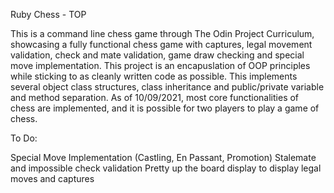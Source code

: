 Ruby Chess - TOP

This is a command line chess game through The Odin Project Curriculum, showcasing a fully functional chess game with captures, legal movement validation, check and mate validation, game draw checking and special move implementation. This project is an encapuslation of OOP principles while sticking to as cleanly written code as possible. This implements several object class structures, class inheritance and public/private variable and method separation. As of 10/09/2021, most core functionalities of chess are implemented, and it is possible for two players to play a game of chess.

To Do:

Special Move Implementation (Castling, En Passant, Promotion)
Stalemate and impossible check validation
Pretty up the board display to display legal moves and captures